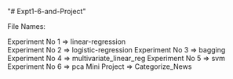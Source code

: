 "# Expt1-6-and-Project" 

File Names: 

Experiment No 1 => linear-regression	
	Experiment No 2 => logistic-regression
	Experiment No 3 => bagging
	Experiment No 4 => multivariate_linear_reg
	Experiment No 5 => svm
	Experiment No 6 => pca
	Mini Project => Categorize_News
